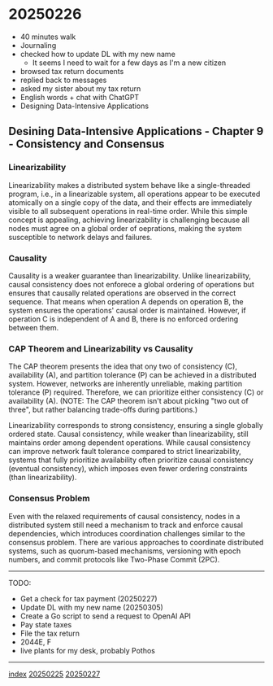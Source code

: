 <head><meta name="viewport" content="width=device-width, initial-scale=1.0, user-scalable=yes" /><meta charset="UTF-8"></head>

# 20250226

- 40 minutes walk
- Journaling
- checked how to update DL with my new name
	- It seems I need to wait for a few days as I'm a new citizen
- browsed tax return documents
- replied back to messages
- asked my sister about my tax return
- English words + chat with ChatGPT
- Designing Data-Intensive Applications

## Desining Data-Intensive Applications - Chapter 9 - Consistency and Consensus

### Linearizability

Linearizability makes a distributed system behave like a single-threaded program, i.e., in a linearizable system, all operations appear to be executed atomically on a single copy of the data, and their effects are immediately visible to all subsequent operations in real-time order. While this simple concept is appealing, achieving linearizability is challenging because all nodes must agree on a global order of oeprations, making the system susceptible to network delays and failures.

### Causality

Causality is a weaker guarantee than linearizability. Unlike linearizability, causal consistency does not enforece a global ordering of operations but ensures that causally related operations are observed in the correct sequence. That means when operation A depends on operation B, the system ensures the operations' causal order is maintained. However, if operation C is independent of A and B, there is no enforced ordering between them.

### CAP Theorem and Linearizability vs Causality

The CAP theorem presents the idea that ony two of consistency (C), availability (A), and partition tolerance (P) can be achieved in a distributed system. However, networks are inherently unreliable, making partition tolerance (P) required. Therefore, we can prioritize either consistency (C) or availability (A). (NOTE: The CAP theorem isn't about picking "two out of three", but rather balancing trade-offs during partitions.)

Linearizability corresponds to strong consistency, ensuring a single globally ordered state. Causal consistency, while weaker than linearizability, still maintains order among dependent operations. While causal consistency can improve network fault tolerance compared to strict linearizability, systems that fully prioritize availability often prioritize causal consistency (eventual consistency), which imposes even fewer ordering constraints (than linearizability).

### Consensus Problem

Even with the relaxed requirements of causal consistency, nodes in a distributed system still need a mechanism to track and enforce causal dependencies, which introduces coordination challenges similar to the consensus problem. There are various approaches to coordinate distributed systems, such as quorum-based mechanisms, versioning with epoch numbers, and commit protocols like Two-Phase Commit (2PC).

---

TODO:

- Get a check for tax payment (20250227)
- Update DL with my new name (20250305)
- Create a Go script to send a request to OpenAI API
- Pay state taxes
- File the tax return
- 2044E, F
- live plants for my desk, probably Pothos

---

[index](../../index.html)
[20250225](20250225.html)
[20250227](20250227.html)
